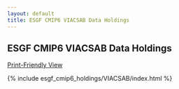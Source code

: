 ```yaml
---
layout: default
title: ESGF CMIP6 VIACSAB Data Holdings
---
```


## ESGF CMIP6 VIACSAB Data Holdings

[Print-Friendly View](print_view.html)

{% include esgf_cmip6_holdings/VIACSAB/index.html %}
